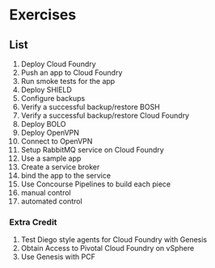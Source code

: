 # Exercises

## List

1. Deploy Cloud Foundry
2. Push an app to Cloud Foundry
3. Run smoke tests for the app
4. Deploy SHIELD
  1. Configure backups
  2. Verify a successful backup/restore BOSH
  3. Verify a successful backup/restore Cloud Foundry
5. Deploy BOLO
6. Deploy OpenVPN
  1. Connect to OpenVPN
7. Setup RabbitMQ service on Cloud Foundry
  1. Use a sample app
  2. Create a service broker
  3. bind the app to the service
8. Use Concourse Pipelines to build each piece
  1. manual control
  2. automated control

### Extra Credit

1. Test Diego style agents for Cloud Foundry with Genesis
2. Obtain Access to Pivotal Cloud Foundry on vSphere
  1. Use Genesis with PCF
